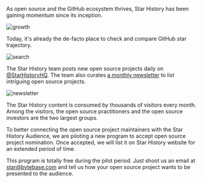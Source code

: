 As open source and the GitHub ecosystem thrives, Star History has been gaining momentum since its inception.

![growth](/blog/assets/list-your-open-source-project/growth.webp)

Today, it's already the de-facto place to check and compare GitHub star trajectory.

![search](/blog/assets/list-your-open-source-project/google-search.webp)

The Star History team posts new open source projects daily on [@StarHistoryHQ](https://twitter.com/StarHistoryHQ). The team also curates [a monthly newsletter](/blog/star-history-monthly-pick-202305) to list intriguing open source projects.

![newsletter](/blog/assets/list-your-open-source-project/monthly-pick.webp)

The Star History content is consumed by thousands of visitors every month. Among the visitors, the open
source practitioners and the open source investors are the two largest groups.

To better connecting the open source project maintainers with the Star History Audience, we are piloting a new program to accept open source project nomination. Once accepted, we will list it on Star History website for an extended period of time.

This program is totally free during the pilot period. Just shoot us an email at [star@bytebase.com](mailto:star@bytebase.com) and tell us how your open source project wants to be presented to the audience.